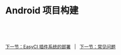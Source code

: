 # Android 项目构建

<br/><br/><br/>

<div id="bom">
    <a href="./install_plugin.md">下一节：EasyCI 插件系统的部署</a>
    &nbsp;&nbsp;|&nbsp;&nbsp;
    <a href="./other_question.md">下一节：常见问题</a>
</div>

<link rel="stylesheet" rev="stylesheet" href="./assets/css/easy-ci.css" type="text/css"/>